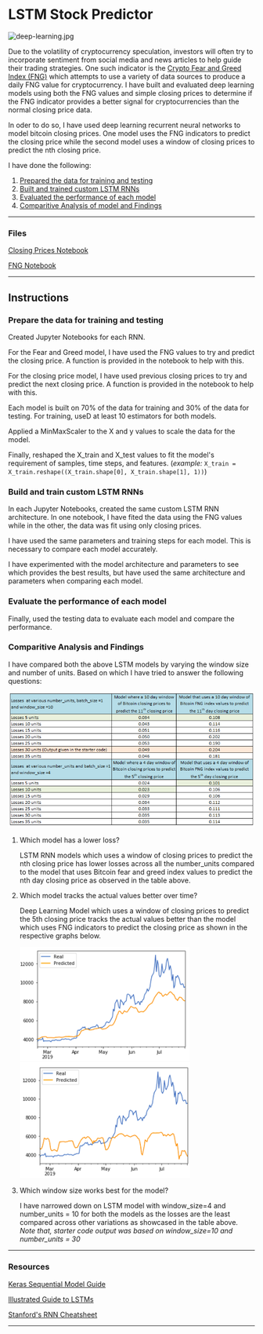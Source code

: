 # LSTM Stock Predictor

![deep-learning.jpg](Images/deep-learning.jpg)

Due to the volatility of cryptocurrency speculation, investors will often try to incorporate sentiment from social media and news articles to help guide their trading strategies. One such indicator is the [Crypto Fear and Greed Index (FNG)](https://alternative.me/crypto/fear-and-greed-index/) which attempts to use a variety of data sources to produce a daily FNG value for cryptocurrency. I have built and evaluated deep learning models using both the FNG values and simple closing prices to determine if the FNG indicator provides a better signal for cryptocurrencies than the normal closing price data.

In oder to do so, I have used deep learning recurrent neural networks to model bitcoin closing prices. One model uses the FNG indicators to predict the closing price while the second model uses a window of closing prices to predict the nth closing price.

I have done the following:

1. [Prepared the data for training and testing](#prepare-the-data-for-training-and-testing)
2. [Built and trained custom LSTM RNNs](#build-and-train-custom-lstm-rnns)
3. [Evaluated the performance of each model](#evaluate-the-performance-of-each-model)
4. [Comparitive Analysis of model and Findings](#comparitive-analysis-and-Findings)
- - -

### Files

[Closing Prices Notebook](Codes/lstm_stock_predictor_closing.ipynb)

[FNG Notebook](Codes/lstm_stock_predictor_fng.ipynb)

- - -

## Instructions


### Prepare the data for training and testing

Created Jupyter Notebooks for each RNN. 

For the Fear and Greed model, I have used the FNG values to try and predict the closing price. A function is provided in the notebook to help with this.

For the closing price model, I have used previous closing prices to try and predict the next closing price. A function is provided in the notebook to help with this.

Each model is built on 70% of the data for training and 30% of the data for testing. For training, useD at least 10 estimators for both models.

Applied a MinMaxScaler to the X and y values to scale the data for the model.

Finally, reshaped the X_train and X_test values to fit the model's requirement of samples, time steps, and features. (*example:* `X_train = X_train.reshape((X_train.shape[0], X_train.shape[1], 1))`)


### Build and train custom LSTM RNNs

In each Jupyter Notebooks, created the same custom LSTM RNN architecture. In one notebook, I have fited the data using the FNG values while in the other, the data was fit using only closing prices.

I have used the same parameters and training steps for each model. This is necessary to compare each model accurately.

I have experimented with the model architecture and parameters to see which provides the best results, but have used the same architecture and parameters when comparing each model.


### Evaluate the performance of each model

Finally, used the testing data to evaluate each model and compare the performance.


### Comparitive Analysis and Findings

I have compared both the above LSTM models by varying the window size and number of units. Based on which I have tried to answer the following questions:

   ![Comparitive Analysis](Images/Comparitive_Analysis.png)

1. Which model has a lower loss?

    LSTM RNN models which uses a window of closing prices to predict the nth closing price has lower losses across all the number_units compared to the model that uses Bitcoin fear and greed index values to predict the nth day closing price as observed in the table above. 

2. Which model tracks the actual values better over time?

    Deep Learning Model which uses a window of closing prices to predict the 5th closing price tracks the actual values better than the model which uses FNG indicators to predict the closing price as shown in the respective graphs below.

   ![LSTM Model with Closing Prices](Images/Plot_CP_4_10.png) ![LSTM Model with FNG](Images/Plot_FNG_4_10.png)

3. Which window size works best for the model? 

    I have narrowed down on LSTM model with window_size=4 and number_units = 10 for both the models as the losses are the least compared across other variations as showcased in the table above. <i> Note that, starter code output was based on window_size=10 and number_units = 30 </i>

- - -

### Resources

[Keras Sequential Model Guide](https://keras.io/getting-started/sequential-model-guide/)

[Illustrated Guide to LSTMs](https://towardsdatascience.com/illustrated-guide-to-lstms-and-gru-s-a-step-by-step-explanation-44e9eb85bf21)

[Stanford's RNN Cheatsheet](https://stanford.edu/~shervine/teaching/cs-230/cheatsheet-recurrent-neural-networks)

- - -